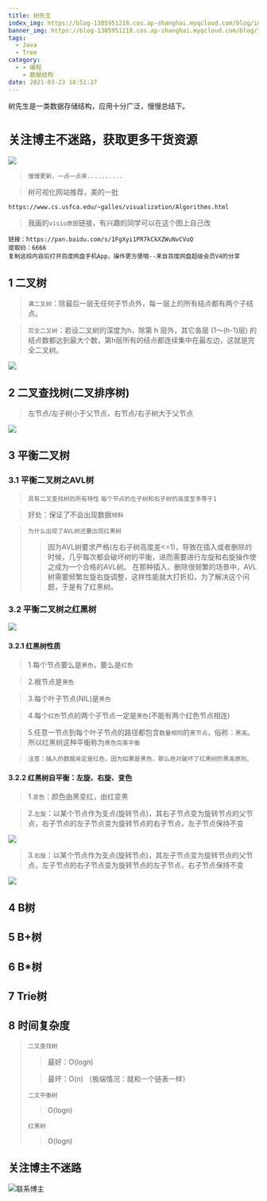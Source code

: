 ```yaml
---
title: 树先生
index_img: https://blog-1305951218.cos.ap-shanghai.myqcloud.com/blog/image/articleBg/1(75).jpg
banner_img: https://blog-1305951218.cos.ap-shanghai.myqcloud.com/blog/image/articleBg/1(75).jpg
tags:
  - Java
  - Tree
category:
  - - 编程
    - 数据结构
date: 2021-03-23 18:51:27
---
```


树先生是一类数据存储结构，应用十分广泛，慢慢总结下。

<!-- more -->

# `关注博主不迷路，获取更多干货资源`

![](https://github-edu-student-id-card-basic-1305951218.cos.ap-shanghai.myqcloud.com/shouhou.jpg)

> `慢慢更新，一点一点来..........`

> 树可视化网站推荐，美的一批

```
https://www.cs.usfca.edu/~galles/visualization/Algorithms.html
```

> 我画的`visio原图`链接，有兴趣的同学可以在这个图上自己改

```
链接：https://pan.baidu.com/s/1FgXyi1PR7kCkXZWuNvCVuQ 
提取码：6666 
复制这段内容后打开百度网盘手机App，操作更方便哦--来自百度网盘超级会员V4的分享
```

## 1 二叉树

> `满二叉树`：除最后一层无任何子节点外，每一层上的所有结点都有两个子结点。

> `完全二叉树`：若设二叉树的深度为h，除第 h 层外，其它各层 (1～(h-1)层) 的结点数都达到最大个数，第h层所有的结点都连续集中在最左边，这就是完全二叉树。

![](https://blog-1305951218.cos.ap-shanghai.myqcloud.com/blog/image/articleContent/Java_Tree/1.png)

## 2 二叉查找树(二叉排序树)

> 左节点/左子树小于父节点，右节点/右子树大于父节点

![](https://blog-1305951218.cos.ap-shanghai.myqcloud.com/blog/image/articleContent/Java_Tree/2.png)

## 3 平衡二叉树

### 3.1 平衡二叉树之AVL树

> `具有二叉查找树的所有特性`
> `每个节点的左子树和右子树的高度至多等于1`

> 好处：保证了不会出现数据`倾斜`

> `为什么出现了AVL树还要出现红黑树`
>> 因为AVL树要求严格(左右子树高度差<=1)，导致在插入或者删除的时候，几乎每次都会破坏树的平衡，进而需要进行左旋和右旋操作使之成为一个合格的AVL树。
>> 在那种插入、删除很频繁的场景中，AVL树需要频繁左旋右旋调整，这样性能就大打折扣，为了解决这个问题，于是有了红黑树。

### 3.2 平衡二叉树之红黑树

![](https://blog-1305951218.cos.ap-shanghai.myqcloud.com/blog/image/articleContent/Java_Tree/3.png)

#### 3.2.1 红黑树性质

> 1.每个节点要么是`黑色`，要么是`红色`

> 2.根节点是`黑色`

> 3.每个叶子节点(NIL)是`黑色`

> 4.每个`红色`节点的两个子节点一定是`黑色`(不能有两个红色节点相连)

> 5.任意一节点到每个叶子节点的路径都包含`数量相同`的`黑节点`，俗称：`黑高`。所以红黑树这种平衡称为`黑色完美平衡`

> `注意：插入的数据肯定是红色，因为如果是黑色，那么绝对破坏了红黑树的黑高原则。`

#### 3.2.2 红黑树自平衡：左旋、右旋、变色

> 1.`变色`：颜色由黑变红，由红变黑

> 2.`左旋`：以某个节点作为支点(旋转节点)，其右子节点变为旋转节点的父节点，右子节点的左子节点变为旋转节点的右子节点，左子节点保持不变

![](https://blog-1305951218.cos.ap-shanghai.myqcloud.com/blog/image/articleContent/Java_Tree/左旋.gif)

> 3.`右旋`：以某个节点作为支点(旋转节点)，其左子节点变为旋转节点的父节点，左子节点的右子节点变为旋转节点的左子节点，右子节点保持不变

![](https://blog-1305951218.cos.ap-shanghai.myqcloud.com/blog/image/articleContent/Java_Tree/右旋.gif)

## 4 B树

## 5 B+树

## 6 B*树

## 7 Trie树

## 8 时间复杂度

> `二叉查找树`
>> 最好：O(logn)
> 
>> 最坏：O(n)   （极端情况：就和一个链表一样）
>
> `二叉平衡树`
>> O(logn)
> 
> `红黑树`
>> O(logn)

## 关注博主不迷路
![联系博主](https://github-edu-student-id-card-basic-1305951218.cos.ap-shanghai.myqcloud.com/shouhou.jpg)
